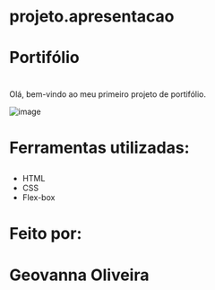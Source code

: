 # projeto.apresentacao

# **Portifólio** <h1>

Olá, bem-vindo ao meu primeiro projeto de portifólio.

![image](https://github.com/eugegeeh/projeto.apresentacao/assets/91862134/5024fc96-cd89-450d-8e98-0ed98de76983)

# **Ferramentas utilizadas:** <h2>
* HTML
* CSS
* Flex-box

# **Feito por:** <h2>
# Geovanna Oliveira <h3>
[Linkedin]: <https://www.linkedin.com/in/geovanna-v-85835310b/>
(https://www.linkedin.com/in/geovanna-v-85835310b/)
